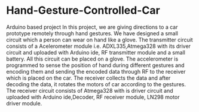 # Hand-Gesture-Controlled-Car
Arduino based project
In this project, we are giving directions to a car prototype remotely through hand gestures. We have designed a small circuit which a person can wear on hand like a glove. The transmitter circuit consists of a Acelerometer module i.e. ADXL335,Atmega328 with its driver circuit and uploaded with Arduino ide, RF transmitter module and a small battery. All this circuit can be placed on a glove. The accelerometer is programmed to sense the position of hand during different gestures and encoding them and sending the encoded data through RF to the receiver which is placed on the car. The receiver collects the data and after decoding the data, it rotates the motors of car according to the gestures. The receiver circuit consists of Atmega328 with is driver circuit and uploaded with Arduino ide,Decoder, RF receiver module, LN298 motor driver module.
